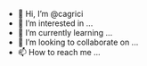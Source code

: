 - 👋 Hi, I’m @cagrici
- 👀 I’m interested in ...
- 🌱 I’m currently learning ...
- 💞️ I’m looking to collaborate on ...
- 📫 How to reach me ...

<!---
cagrici/cagrici is a ✨ special ✨ repository because its `README.md` (this file) appears on your GitHub profile.
You can click the Preview link to take a look at your changes.
--->
